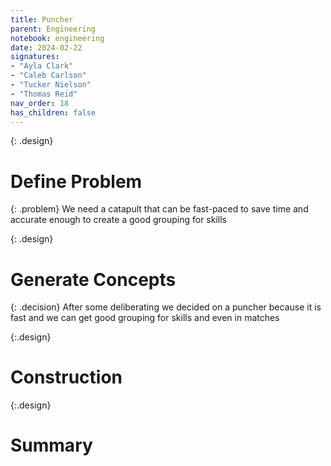 ```yaml
---
title: Puncher
parent: Engineering
notebook: engineering
date: 2024-02-22
signatures:
- "Ayla Clark"
- "Caleb Carlson"
- "Tucker Nielson"
- "Thomas Reid"
nav_order: 18
has_children: false
---
```


{: .design}
# Define Problem

{: .problem}
We need a catapult that can be fast-paced to save time and accurate enough to create a good grouping for skills
 

{: .design}
# Generate Concepts

{: .decision} 
After some deliberating we decided on a puncher because it is fast and we can get good grouping for skills and even in matches

{:.design}
# Construction

{:.design}
# Summary 

